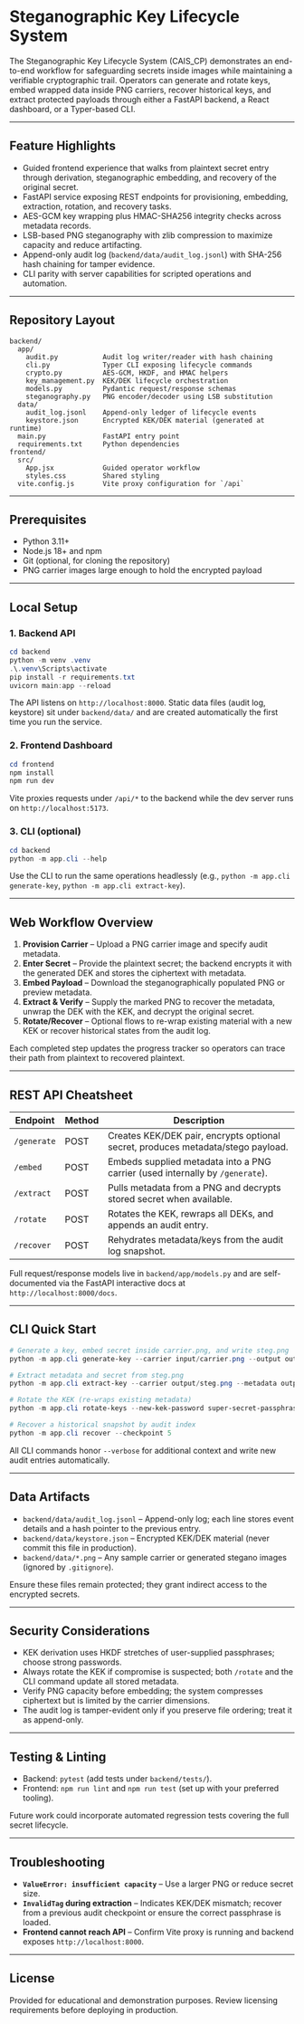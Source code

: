 # Steganographic Key Lifecycle System

The Steganographic Key Lifecycle System (CAIS_CP) demonstrates an end-to-end workflow for safeguarding secrets inside images while maintaining a verifiable cryptographic trail. Operators can generate and rotate keys, embed wrapped data inside PNG carriers, recover historical keys, and extract protected payloads through either a FastAPI backend, a React dashboard, or a Typer-based CLI.

---

## Feature Highlights
- Guided frontend experience that walks from plaintext secret entry through derivation, steganographic embedding, and recovery of the original secret.
- FastAPI service exposing REST endpoints for provisioning, embedding, extraction, rotation, and recovery tasks.
- AES-GCM key wrapping plus HMAC-SHA256 integrity checks across metadata records.
- LSB-based PNG steganography with zlib compression to maximize capacity and reduce artifacting.
- Append-only audit log (`backend/data/audit_log.jsonl`) with SHA-256 hash chaining for tamper evidence.
- CLI parity with server capabilities for scripted operations and automation.

---

## Repository Layout
```
backend/
  app/
    audit.py           Audit log writer/reader with hash chaining
    cli.py             Typer CLI exposing lifecycle commands
    crypto.py          AES-GCM, HKDF, and HMAC helpers
    key_management.py  KEK/DEK lifecycle orchestration
    models.py          Pydantic request/response schemas
    steganography.py   PNG encoder/decoder using LSB substitution
  data/
    audit_log.jsonl    Append-only ledger of lifecycle events
    keystore.json      Encrypted KEK/DEK material (generated at runtime)
  main.py              FastAPI entry point
  requirements.txt     Python dependencies
frontend/
  src/
    App.jsx            Guided operator workflow
    styles.css         Shared styling
  vite.config.js       Vite proxy configuration for `/api`
```

---

## Prerequisites
- Python 3.11+
- Node.js 18+ and npm
- Git (optional, for cloning the repository)
- PNG carrier images large enough to hold the encrypted payload

---

## Local Setup

### 1. Backend API
```powershell
cd backend
python -m venv .venv
.\.venv\Scripts\activate
pip install -r requirements.txt
uvicorn main:app --reload
```

The API listens on `http://localhost:8000`. Static data files (audit log, keystore) sit under `backend/data/` and are created automatically the first time you run the service.

### 2. Frontend Dashboard
```powershell
cd frontend
npm install
npm run dev
```

Vite proxies requests under `/api/*` to the backend while the dev server runs on `http://localhost:5173`.

### 3. CLI (optional)
```powershell
cd backend
python -m app.cli --help
```

Use the CLI to run the same operations headlessly (e.g., `python -m app.cli generate-key`, `python -m app.cli extract-key`).

---

## Web Workflow Overview
1. **Provision Carrier** – Upload a PNG carrier image and specify audit metadata.
2. **Enter Secret** – Provide the plaintext secret; the backend encrypts it with the generated DEK and stores the ciphertext with metadata.
3. **Embed Payload** – Download the steganographically populated PNG or preview metadata.
4. **Extract & Verify** – Supply the marked PNG to recover the metadata, unwrap the DEK with the KEK, and decrypt the original secret.
5. **Rotate/Recover** – Optional flows to re-wrap existing material with a new KEK or recover historical states from the audit log.

Each completed step updates the progress tracker so operators can trace their path from plaintext to recovered plaintext.

---

## REST API Cheatsheet

Endpoint | Method | Description
---------|--------|------------
`/generate` | POST | Creates KEK/DEK pair, encrypts optional secret, produces metadata/stego payload.
`/embed` | POST | Embeds supplied metadata into a PNG carrier (used internally by `/generate`).
`/extract` | POST | Pulls metadata from a PNG and decrypts stored secret when available.
`/rotate` | POST | Rotates the KEK, rewraps all DEKs, and appends an audit entry.
`/recover` | POST | Rehydrates metadata/keys from the audit log snapshot.

Full request/response models live in `backend/app/models.py` and are self-documented via the FastAPI interactive docs at `http://localhost:8000/docs`.

---

## CLI Quick Start
```powershell
# Generate a key, embed secret inside carrier.png, and write steg.png
python -m app.cli generate-key --carrier input/carrier.png --output output/steg.png --secret "Launch Codes"

# Extract metadata and secret from steg.png
python -m app.cli extract-key --carrier output/steg.png --metadata output/metadata.json

# Rotate the KEK (re-wraps existing metadata)
python -m app.cli rotate-keys --new-kek-password super-secret-passphrase

# Recover a historical snapshot by audit index
python -m app.cli recover --checkpoint 5
```

All CLI commands honor `--verbose` for additional context and write new audit entries automatically.

---

## Data Artifacts
- `backend/data/audit_log.jsonl` – Append-only log; each line stores event details and a hash pointer to the previous entry.
- `backend/data/keystore.json` – Encrypted KEK/DEK material (never commit this file in production).
- `backend/data/*.png` – Any sample carrier or generated stegano images (ignored by `.gitignore`).

Ensure these files remain protected; they grant indirect access to the encrypted secrets.

---

## Security Considerations
- KEK derivation uses HKDF stretches of user-supplied passphrases; choose strong passwords.
- Always rotate the KEK if compromise is suspected; both `/rotate` and the CLI command update all stored metadata.
- Verify PNG capacity before embedding; the system compresses ciphertext but is limited by the carrier dimensions.
- The audit log is tamper-evident only if you preserve file ordering; treat it as append-only.

---

## Testing & Linting
- Backend: `pytest` (add tests under `backend/tests/`).
- Frontend: `npm run lint` and `npm run test` (set up with your preferred tooling).

Future work could incorporate automated regression tests covering the full secret lifecycle.

---

## Troubleshooting
- **`ValueError: insufficient capacity`** – Use a larger PNG or reduce secret size.
- **`InvalidTag` during extraction** – Indicates KEK/DEK mismatch; recover from a previous audit checkpoint or ensure the correct passphrase is loaded.
- **Frontend cannot reach API** – Confirm Vite proxy is running and backend exposes `http://localhost:8000`.

---

## License
Provided for educational and demonstration purposes. Review licensing requirements before deploying in production.